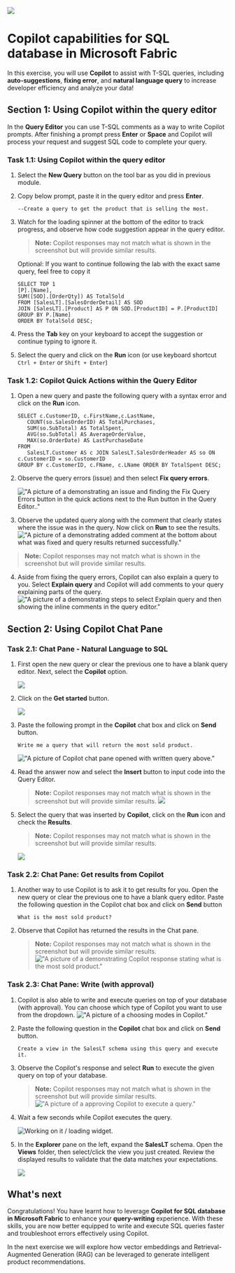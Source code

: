 ![](https://raw.githubusercontent.com/microsoft/sqlworkshops/master/graphics/microsoftlogo.png)

# Copilot capabilities for SQL database in Microsoft Fabric
In this exercise, you will use **Copilot** to assist with T-SQL queries, including **auto-suggestions**, **fixing error**, and **natural language query** to increase developer efficiency and analyze your data!

## Section 1: Using Copilot within the query editor
In the **Query Editor** you can use T-SQL comments as a way to write Copilot prompts. After finishing a prompt press **Enter** or **Space** and Copilot will process your request and suggest SQL code to complete your query. 


### Task 1.1: Using Copilot within the query editor


1. Select the **New Query** button on the tool bar as you did in previous module.
    

2. Copy below prompt, paste it in the query editor and press **Enter**. 

   ```
   --Create a query to get the product that is selling the most.
   ```

3. Watch for the loading spinner at the bottom of the editor to track progress, and observe how code suggestion appear in the query editor.
 
   > **Note:** Copilot responses may not match what is shown in the screenshot but will provide similar results.

   Optional: If you want to continue following the lab with the exact same query, feel free to copy it
   ```
   SELECT TOP 1
   [P].[Name],
   SUM([SOD].[OrderQty]) AS TotalSold
   FROM [SalesLT].[SalesOrderDetail] AS SOD
   JOIN [SalesLT].[Product] AS P ON SOD.[ProductID] = P.[ProductID]
   GROUP BY P.[Name]
   ORDER BY TotalSold DESC;
   ``` 

4. Press the **Tab** key on your keyboard to accept the suggestion or continue typing to ignore it.

5. Select the query and click on the **Run** icon (or use keyboard shortcut `Ctrl + Enter` or `Shift + Enter`)

### Task 1.2: Copilot Quick Actions within the Query Editor

1. Open a new query and paste the following query with a syntax error and click on the **Run** icon.

   ```
   SELECT c.CustomerID, c.FirstName,c.LastName,
      COUNT(so.SalesOrderID) AS TotalPurchases,
      SUM(so.SubTotal) AS TotalSpent,
      AVG(so.SubTotal) AS AverageOrderValue,
      MAX(so.OrderDate) AS LastPurchaseDate
   FROM
      SalesLT.Customer AS c JOIN SalesLT.SalesOrderHeader AS so ON c.CustomerID = so.CustomerID
   GROUP BY c.CustomerID, c.FName, c.LName ORDER BY TotalSpent DESC;

   ```

2. Observe the query errors (issue) and then select **Fix query errors**.

   !["A picture of a demonstrating an issue and finding the Fix Query Errors button in the quick actions next to the Run button in the Query Editor.."](FixQueryErrors.png)

3. Observe the updated query along with the comment that clearly states where the issue was in the query. Now click on **Run** to see the results.
   !["A picture of a demonstrating added comment at the bottom about what was fixed and query results returned successfully."](../../img/graphics/Copilot/AutoFixComment.png)

  >**Note:** Copilot responses may not match what is shown in the screenshot but will provide similar results.

4. Aside from fixing the query errors, Copilot can also explain a query to you. Select **Explain query** and Copilot will add comments to your query explaining parts of the query.
   !["A picture of a demonstrating steps to select Explain query and then showing the inline comments in the query editor."](../../img/graphics/Copilot/ExplainQuery.png)

## Section 2: Using Copilot Chat Pane

### Task 2.1: Chat Pane - Natural Language to SQL

1. First open the new query or clear the previous one to have a blank query editor. Next, select the **Copilot** option.

   ![](../../img/graphics/database9.png)

2. Click on the **Get started** button.

   ![](../../img/graphics/database10.png)

3. Paste the following prompt in the **Copilot** chat box and click on **Send** button.

   ```
   Write me a query that will return the most sold product.
   ```
   !["A picture of Copilot chat pane opened with written query above."](../../img/graphics/Copilot/ChatPaneQuery.png)

4. Read the answer now and select the **Insert** button to input code into the Query Editor.

   >**Note:** Copilot responses may not match what is shown in the screenshot but will provide similar results.
   ![](../../img/graphics/Copilot/InsertQuery.png)

5. Select the query that was inserted by **Copilot**, click on the **Run** icon and check the **Results**. 
   >**Note:** Copilot responses may not match what is shown in the screenshot but will provide similar results.

   ![](../../img/graphics/Copilot3a.png)

### Task 2.2: Chat Pane: Get results from Copilot

1. Another way to use Copilot is to ask it to get results for you. Open the new query or clear the previous one to have a blank query editor. Paste the following question in the Copilot chat box and click on **Send** button
   ```
   What is the most sold product?
   ```

2. Observe that Copilot has returned the results in the Chat pane.

   >**Note:** Copilot responses may not match what is shown in the screenshot but will provide similar results.
   !["A picture of a demonstrating Copilot response stating what is the most sold product."](../../img/graphics/Copilot/MostSoldProduct.png)


### Task 2.3: Chat Pane: Write (with approval)

1. Copilot is also able to write and execute queries on top of your database (with approval). You can choose which type of Copilot you want to use from the dropdown.
   !["A picture of a choosing modes in Copilot."](../../img/graphics/Copilot/WriteWithApproval.png)
   
2. Paste the following question in the **Copilot** chat box and click on **Send** button.
   ```
   Create a view in the SalesLT schema using this query and execute it.
   ```

3. Observe the Copilot's response and select **Run** to execute the given query on top of your database.

   >**Note:** Copilot responses may not match what is shown in the screenshot but will provide similar results.
   !["A picture of a approving Copilot to execute a query."](../../img/graphics/Copilot/ExecuteWithApproval.png)

4. Wait a few seconds while Copilot executes the query.

   ![Working on it / loading widget.](../../img/graphics/Copilot/WorkingOnIt.png)

9. In the **Explorer** pane on the left, expand the **SalesLT** schema. Open the **Views** folder, then select/click the view you just created. Review the displayed results to validate that the data matches your expectations.

   ![](../../img/graphics/copilot-7.png)


## What's next
Congratulations! You have learnt how to leverage **Copilot for SQL database in Microsoft Fabric** to enhance your **query-writing** experience. With these skills, you are now better equipped to write and execute SQL queries faster and troubleshoot errors effectively using Copilot. 
 
 In the next exercise we will explore how vector embeddings and Retrieval-Augmented Generation (RAG) can be leveraged to generate intelligent product recommendations.



